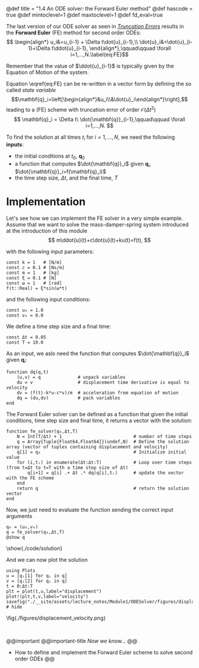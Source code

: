 @def title = "1.4 An ODE solver: the Forward Euler method"
@def hascode = true
@def mintoclevel=1
@def maxtoclevel=1
@def fd_eval=true

The last version of our ODE solver as seen in [*Truncation Errors*](../TruncationErrors) results in the **Forward Euler** (FE) method for second order ODEs:
$$ \begin{align*}
u_i&=u_{i-1} + \Delta t\dot{u}_{i-1},\\
\dot{u}_i&=\dot{u}_{i-1}+\Delta t\ddot{u}_{i-1},
\end{align*},\qquad\qquad \forall i=1,...,N.\label{eq:FE}$$

Remember that the value of $\ddot{u}_{i-1}$ is typically given by the Equation of Motion of the system. 

Equation \eqref{eq:FE} can be re-written in a vector form by defining the so called *state variable* $$\mathbf{q}_i=\left[\begin{align*}&u_i\\&\dot{u}_i\end{align*}\right],$$ leading to a (FE) scheme with truncation error of order $\mathcal{O}(\Delta t^2)$
$$ \mathbf{q}_i = \Delta t\ \dot{\mathbf{q}}_{i-1},\qquad\qquad \forall i=1,...,N. $$

To find the solution at all times $t_i$ for $i=1,...,N$, we need the following **inputs**:
- the initial conditions at $t_0$, $\mathbf{q}_0$
- a function that computes $\dot{\mathbf{q}}_i$ given $\mathbf{q}_i$, $\dot{\mathbf{q}}_i=f(\mathbf{q}_i)$
- the time step size, $\Delta t$, and the final time, $T$

# Implementation
Let's see how we can implement the FE solver in a very simple example. Assume that we want to solve the mass-damper-spring system introduced at the introduction of this module
$$ m\ddot{u}(t)+c\dot{u}(t)+ku(t)=f(t), $$


with the following input parameters:
```julia:./code/input_params
const k = 1   # [N/m]
const c = 0.1 # [Ns/m]
const m = 1   # [kg]
const ξ = 0.1 # [N]
const ω = 1   # [rad]
f(t::Real) = ξ*sin(ω*t)
```

and the following input conditions:
```julia:./code/input_conds
const u₀ = 1.0
const v₀ = 0.0
```

We define a time step size and a final time: 
```julia:./code/time_step
const Δt = 0.05
const T = 10.0
```

As an input, we aslo need the function that computes $\dot{\mathbf{q}}_i$ given $\mathbf{q}_i$:
```julia:./code/ode_func
function dq(q,t)
    (u,v) = q              # unpack variables
    du = v                 # displacement time derivative is equal to velocity
    dv = (f(t)-k*u-c*v)/m  # acceleration from equation of motion
    dq = (du,dv)           # pack variables
end
```

The Forward Euler solver can be defined as a function that given the initial conditions, time step size and final time, it returns a vector with the solution:
```julia:./code/fe_solver
function fe_solver(q₀,Δt,T)
    N = Int(T/Δt) + 1                           # number of time steps
    q = Array{Tuple{Float64,Float64}}(undef,N)  # Define the solution array (vector of tuples containing displacement and velocity)
    q[1] = q₀                                   # Initialize initial value
    for (i,tᵢ) in enumerate(Δt:Δt:T)            # Loop over time steps (from t=Δt to t=T with a time step size of Δt)
        q[i+1] = q[i] .+ Δt .* dq(q[i],tᵢ)      # update the vector with the FE scheme
    end
    return q                                    # return the solution vector
end
```

Now, we just need to evaluate the function sending the correct input arguments
```julia:./code/solution
q₀ = (u₀,v₀)
q = fe_solver(q₀,Δt,T)
@show q
```
\show{./code/solution}

And we can now plot the solution
```julia:./code/plot
using Plots
u = [qᵢ[1] for qᵢ in q]
v = [qᵢ[2] for qᵢ in q]
t = 0:Δt:T
plt = plot(t,u,label="displacement")
plot!(plt,t,v,label="velocity")
savefig("./__site/assets/lecture_notes/Module1/ODESolver/figures/displacement_velocity.png") # hide
```
\fig{./figures/displacement_velocity.png}

&nbsp;
&nbsp;
&nbsp;

@@important 
@@important-title
*Now we know...*
@@
* How to define and implement the Forward Euler scheme to solve second order ODEs
@@

